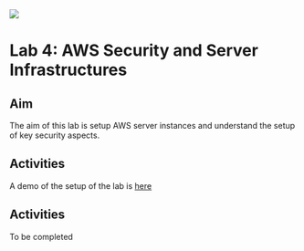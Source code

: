 <img src="https://github.com/billbuchanan/csn09112/blob/master/zadditional/top_csn09112.png"/>

# Lab 4: AWS Security and Server Infrastructures

## Aim
The  aim  of  this  lab  is  setup AWS server instances and understand the setup of key security aspects.

## Activities

A demo of the setup of the lab is [here](https://youtu.be/GaMd8MaqBXA)

## Activities

To be completed





